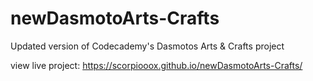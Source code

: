 # newDasmotoArts-Crafts
Updated version of Codecademy's Dasmotos Arts &amp; Crafts project

view live project: https://scorpiooox.github.io/newDasmotoArts-Crafts/
